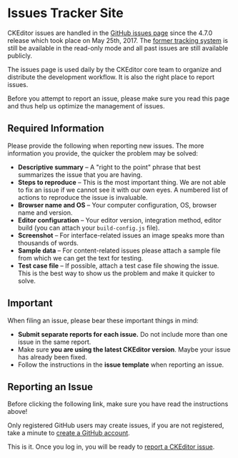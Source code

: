<!--
Copyright (c) 2003-2017, CKSource - Frederico Knabben. All rights reserved.
For licensing, see LICENSE.md.
-->

# Issues Tracker Site

CKEditor issues are handled in the [GitHub issues page](https://github.com/ckeditor/ckeditor-dev/issues) since the 4.7.0 release
which took place on May 25th, 2017. The [former tracking system](https://dev.ckeditor.com) is still be available in the read-only mode and all past issues are still available publicly.

The issues page is used daily by the CKEditor core team to organize and distribute the development workflow. It is also the right place to report issues.

Before you attempt to report an issue, please make sure you read this page and thus help us optimize the management of issues.

## Required Information

Please provide the following when reporting new issues. The more information you provide, the quicker the problem may be solved:

 * **Descriptive summary** &ndash; A "right to the point" phrase that best summarizes the issue that you are having.
 * **Steps to reproduce** &ndash; This is the most important thing. We are not able to fix an issue if we cannot see it with our own eyes. A numbered list of actions to reproduce the issue is invaluable.
 * **Browser name and OS** &ndash; Your computer configuration, OS, browser name and version.
 * **Editor configuration** &ndash; Your editor version, integration method, editor build (you can attach your `build-config.js` file).
 * **Screenshot** &ndash; For interface-related issues an image speaks more than thousands of words.
 * **Sample data** &ndash; For content-related issues please attach a sample file from which we can get the text for testing.
 * **Test case file** &ndash; If possible, attach a test case file showing the issue. This is the best way to show us the problem and make it quicker to solve.

## Important

When filing an issue, please bear these important things in mind:

 * **Submit separate reports for each issue.** Do not include more than one issue in the same report.
 * Make sure **you are using the latest CKEditor version**. Maybe your issue has already been fixed.
 * Follow the instructions in the  **issue template** when reporting an issue.

## Reporting an Issue

Before clicking the following link, make sure you have read the instructions above!

Only registered GitHub users may create issues, if you are not registered, take a minute to [create a GitHub account](https://github.com/join?source=header-repo).

This is it. Once you log in, you will be ready to [report a CKEditor issue](https://github.com/ckeditor/ckeditor-dev/issues/new).